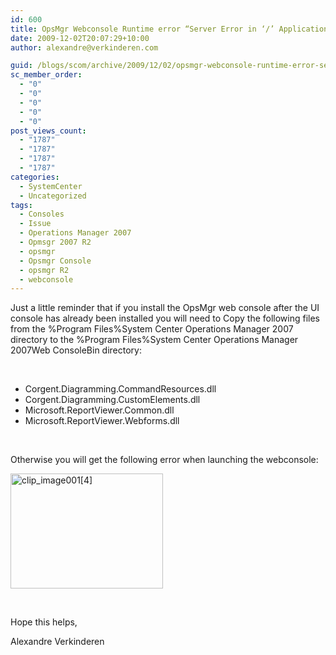 ```yaml
---
id: 600
title: OpsMgr Webconsole Runtime error “Server Error in ‘/’ Application”
date: 2009-12-02T20:07:29+10:00
author: alexandre@verkinderen.com

guid: /blogs/scom/archive/2009/12/02/opsmgr-webconsole-runtime-error-server-error-in-application.aspx
sc_member_order:
  - "0"
  - "0"
  - "0"
  - "0"
  - "0"
post_views_count:
  - "1787"
  - "1787"
  - "1787"
  - "1787"
categories:
  - SystemCenter
  - Uncategorized
tags:
  - Consoles
  - Issue
  - Operations Manager 2007
  - Opmsgr 2007 R2
  - opsmgr
  - Opsmgr Console
  - opsmgr R2
  - webconsole
---
```

Just a little reminder that if you install the OpsMgr web console after the UI console has already been installed you will need to Copy the following files from the %Program Files%System Center Operations Manager 2007 directory to the %Program Files%System Center Operations Manager 2007Web ConsoleBin directory:

&#160;

  * Corgent.Diagramming.CommandResources.dll 
  * Corgent.Diagramming.CustomElements.dll 
  * Microsoft.ReportViewer.Common.dll 
  * Microsoft.ReportViewer.Webforms.dll 

&#160;

Otherwise you will get the following error when launching the webconsole:

[<img style="border-right-width: 0px;border-top-width: 0px;border-bottom-width: 0px;border-left-width: 0px" border="0" alt="clip_image001[4]" src="http://scug.be/scom/files/2012/06/clip_image0014_thumb_5FE95CCA.jpg" width="244" height="184" />](http://scug.be/scom/files/2012/06/clip_image0014_281718A7.jpg)

&#160;

Hope this helps,

Alexandre Verkinderen

